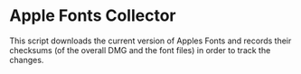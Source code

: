 # Apple Fonts Collector

This script downloads the current version of Apples Fonts and records their
checksums (of the overall DMG and the font files) in order to track the changes.
